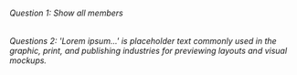 ###### Question 1: Show all members 



###### Questions 2: 'Lorem ipsum...' is placeholder text commonly used in the graphic, print, and publishing industries for previewing layouts and visual mockups.



